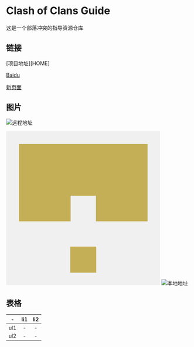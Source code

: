 # Clash of Clans Guide

这是一个部落冲突的指导资源仓库

## 链接

[项目地址][HOME]

[Baidu](http://www.baidu.com)

[新页面](./Page1.md)

## 图片

![远程地址](https://gitee.com/dede_hu/coc-guide-resource/raw/master/resource/img_local.png)

![本地地址](./resource/img_local.png)
![本地地址]([HOME]/resource/img_local.png)

## 表格

|-|li1|li2|
|:-:|:-:|:-:|
|ul1|-|-|
|ul2|-|-|
